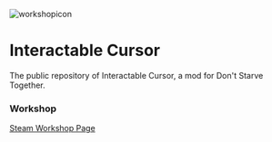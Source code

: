 ![workshopicon](https://github.com/user-attachments/assets/16a678cd-88a2-4b0c-af85-a9d5a302f603)

# Interactable Cursor
The public repository of Interactable Cursor, a mod for Don't Starve Together.

### Workshop
[Steam Workshop Page](https://steamcommunity.com/sharedfiles/filedetails/?id=3399184840)
